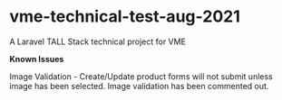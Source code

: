 # vme-technical-test-aug-2021
 A Laravel TALL Stack technical project for VME
 
**Known Issues**
 
Image Validation - Create/Update product forms will not submit unless image has been selected. Image validation has been commented out.
